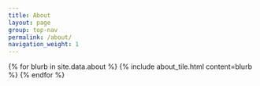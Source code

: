 ```yaml
---
title: About
layout: page
group: top-nav
permalink: /about/
navigation_weight: 1
---
```


<div id="main-container">
  {% for blurb in site.data.about %}
    {% include about_tile.html content=blurb %}
  {% endfor %}
</div>

<script>
$(document).ready(function() {
    $('#main-container').fadeIn();
});
</script>
